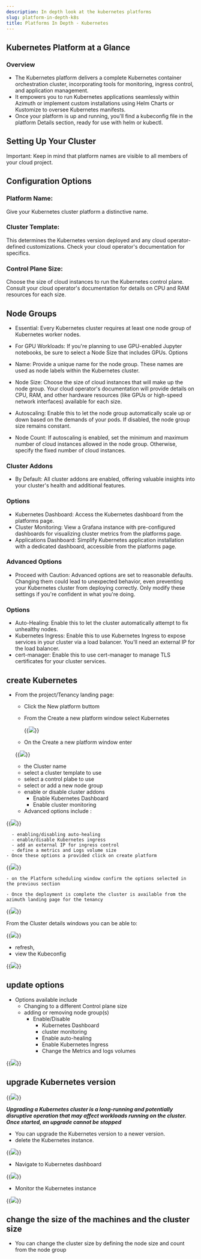 ```yaml
---
description: In depth look at the kubernetes platforms
slug: platform-in-depth-k8s
title: Platforms In Depth - Kubernetes
---
```

## Kubernetes Platform at a Glance

### Overview

- The Kubernetes platform delivers a complete Kubernetes container orchestration cluster, incorporating tools for monitoring, ingress control, and application management.
- It empowers you to run Kubernetes applications seamlessly within Azimuth or implement custom installations using Helm Charts or Kustomize to oversee Kubernetes manifests.
- Once your platform is up and running, you'll find a kubeconfig file in the platform Details section, ready for use with helm or kubectl.

## Setting Up Your Cluster

Important: Keep in mind that platform names are visible to all members of your cloud project.

## Configuration Options

### Platform Name:

Give your Kubernetes cluster platform a distinctive name.

### Cluster Template:

This determines the Kubernetes version deployed and any cloud operator-defined customizations. Check your cloud operator's documentation for specifics.

### Control Plane Size:

Choose the size of cloud instances to run the Kubernetes control plane. Consult your cloud operator's documentation for details on CPU and RAM resources for each size.

## Node Groups

- Essential: Every Kubernetes cluster requires at least one node group of Kubernetes worker nodes.

- For GPU Workloads: If you're planning to use GPU-enabled Jupyter notebooks, be sure to select a Node Size that includes GPUs.
Options

- Name: Provide a unique name for the node group. These names are used as node labels within the Kubernetes cluster.

- Node Size: Choose the size of cloud instances that will make up the node group. Your cloud operator's documentation will provide details on CPU, RAM, and other hardware resources (like GPUs or high-speed network interfaces) available for each size.

- Autoscaling: Enable this to let the node group automatically scale up or down based on the demands of your pods. If disabled, the node group size remains constant.

- Node Count: If autoscaling is enabled, set the minimum and maximum number of cloud instances allowed in the node group. Otherwise, specify the fixed number of cloud instances.

### Cluster Addons

- By Default: All cluster addons are enabled, offering valuable insights into your cluster's health and additional features.

### Options

- Kubernetes Dashboard: Access the Kubernetes dashboard from the platforms page.
- Cluster Monitoring: View a Grafana instance with pre-configured dashboards for visualizing cluster metrics from the platforms page.
- Applications Dashboard: Simplify Kubernetes application installation with a dedicated dashboard, accessible from the platforms page.

### Advanced Options

- Proceed with Caution: Advanced options are set to reasonable defaults. Changing them could lead to unexpected behavior, even preventing your Kubernetes cluster from deploying correctly. Only modify these settings if you're confident in what you're doing.

### Options

- Auto-Healing: Enable this to let the cluster automatically attempt to fix unhealthy nodes.
- Kubernetes Ingress: Enable this to use Kubernetes Ingress to expose services in your cluster via a load balancer. You'll need an external IP for the load balancer.
- cert-manager: Enable this to use cert-manager to manage TLS certificates for your cluster services.

## create Kubernetes

- From the project/Tenancy landing page:
  - Click the New platform buttom
  - From the Create a new platform window select Kubernetes
  
    {{<image src="img/docs/azimuth-images/azimuth-new-platform-jupyterhub.jpg" caption="New kubernetes platform">}}

  - On the Create a new platform window enter

  {{<image src="img/docs/azimuth-images/azimuth-kubernetes-cluster-details.jpg" caption="kubernetes ">}}

    - the Cluster name
    - select a cluster template to use
    - select a control plabe to use
    - select or add a new node group
    - enable or disable cluster addons
      - Enable Kubernetes Dashboard
      - Enable cluster monitoring
    - Advanced options include :
  
{{<image src="img/docs/azimuth-images/azimuth-k8s-advanced-options.jpg" caption="kubernetes advanced options">}}

      - enabling/disabling auto-healing
      - enable/disable Kubernetes ingress
      - add an external IP for ingress control
      - define a metrics and Logs volume size
    - Once these options a provided click on create platform

{{<image src="img/docs/azimuth-images/azimuth-k8es-cluster-scheduling.jpg" caption="kubernetes scheduling">}}

    - on the Platform scheduling window confirm the options selected in the previous section

    - Once the deployment is complete the cluster is available from the azimuth landing page for the tenancy

{{<image src="img/docs/azimuth-images/azimuth-cluster-deployment-details.jpg" caption="kubernetes deployment">}}

From the Cluster details windows you can be able to:

{{<image src="img/docs/azimuth-images/azimuth-cluster-details-options.jpg" caption="kubernetes details">}}

- refresh,
- view the Kubeconfig

{{<image src="img/docs/azimuth-images/azimuth-k82-config.jpg" caption="kubernetes config">}}

## update options

- Options available include
  - Changing to a different Control plane size
  - adding or removing node group(s)
    - Enable/Disable
      - Kubernetes Dashboard
      - cluster monitoring
      - Enable auto-healing
      - Enable Kubernetes Ingress
      - Change the Metrics and logs volumes

{{<image src="img/docs/azimuth-images/azimuth-k8s-update.jpg" caption="kubernetes update">}}

## upgrade Kubernetes version

{{<image src="img/docs/azimuth-images/azimuth-k8s-upgrade.jpg" caption="kubernetes upgrade">}}

***Upgrading a Kubernetes cluster is a long-running and potentially disruptive operation that may affect workloads running on the cluster. Once started, an upgrade cannot be stopped***

- You can upgrade the Kubernetes version to a newer version.
- delete the Kubernetes instance.
  
{{<image src="img/docs/azimuth-images/azimuth-k8s-delete.jpg" caption="kubernetes delete">}}

- Navigate to Kubernetes dashboard

{{<image src="img/docs/azimuth-images/azimuth-k8s-dashboard.jpg" caption="kubernetes dashboard">}}

- Monitor the Kubernetes instance

{{<image src="img/docs/azimuth-images/azimuth-k8s-monitoring.jpg" caption="kubernetes monitoring">}}

## change the size of the machines and the cluster size

- You can change the cluster size by defining the node size and count from the node group
